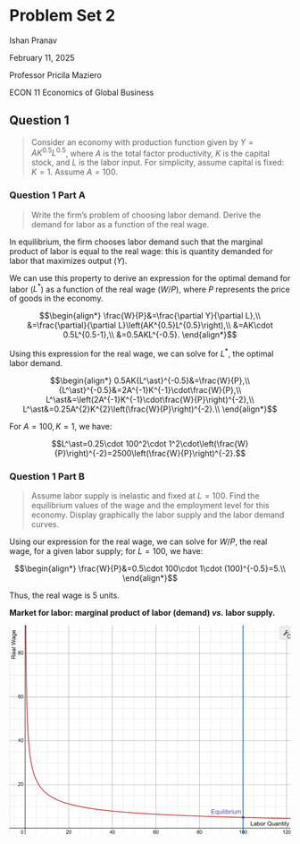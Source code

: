 # Problem Set 2

Ishan Pranav

February 11, 2025

Professor Pricila Maziero

ECON 11 Economics of Global Business

## Question 1

> Consider an economy with production function given by $Y=AK^{0.5}L^{0.5}$,
> where $A$ is the total factor productivity, $K$ is the capital stock, and $L$
> is the labor input. For simplicity, assume capital is fixed: $K=1$.
> Assume $A=100$.

### Question 1 Part A

> Write the firm’s problem of choosing labor demand. Derive the demand for labor
> as a function of the real wage.

In equilibrium, the firm chooses labor demand such that the marginal product of
labor is equal to the real wage: this is quantity demanded for labor that
maximizes output ($Y$).

We can use this property to derive an expression for the optimal demand for
labor ($L^\ast$) as a function of the real wage ($W/P$), where $P$ represents
the price of goods in the economy.

$$\begin{align*}
\frac{W}{P}&=\frac{\partial Y}{\partial L},\\
&=\frac{\partial}{\partial L}\left(AK^{0.5}L^{0.5}\right),\\
&=AK\cdot 0.5L^{0.5-1},\\
&=0.5AKL^{-0.5}.
\end{align*}$$

Using this expression for the real wage, we can solve for $L^*$, the optimal
labor demand.

$$\begin{align*}
0.5AK{L^\ast}^{-0.5}&=\frac{W}{P},\\
{L^\ast}^{-0.5}&=2A^{-1}K^{-1}\cdot\frac{W}{P},\\
L^\ast&=\left(2A^{-1}K^{-1}\cdot\frac{W}{P}\right)^{-2},\\
L^\ast&=0.25A^{2}K^{2}\left(\frac{W}{P}\right)^{-2}.\\
\end{align*}$$

For $A=100,K=1$, we have:

$$L^\ast=0.25\cdot 100^2\cdot 1^2\cdot\left(\frac{W}{P}\right)^{-2}=2500\left(\frac{W}{P}\right)^{-2}.$$

### Question 1 Part B

> Assume labor supply is inelastic and fixed at $L=100$. Find the equilibrium
> values of the wage and the employment level for this economy. Display
> graphically the labor supply and the labor demand curves.

Using our expression for the real wage, we can solve for $W/P$, the real wage,
for a given labor supply; for $L=100$, we have:

$$\begin{align*}
\frac{W}{P}&=0.5\cdot 100\cdot 1\cdot (100)^{-0.5}=5.\\
\end{align*}$$

Thus, the real wage is 5 units.

__Market for labor: marginal product of labor (demand) *vs.* labor supply.__

![Market for labor](https://github.com/ishanpranav/econ-11-economics-of-global-business/blob/master/images/problem-set-2-1.png?raw=true "Market for labor")
